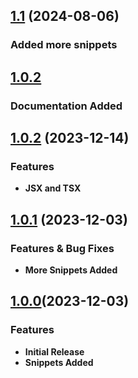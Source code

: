 ## [1.1](#) (2024-08-06)
### Added more snippets

## [1.0.2](#)
### Documentation Added

## [1.0.2](#) (2023-12-14)
### Features
 - **JSX and TSX**

## [1.0.1](#) (2023-12-03)
### Features & Bug Fixes
 - **More Snippets Added**

## [1.0.0](#)(2023-12-03)
### Features
 * **Initial Release**
 * **Snippets Added**